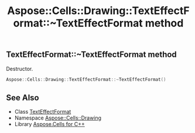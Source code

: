 ﻿---
title: Aspose::Cells::Drawing::TextEffectFormat::~TextEffectFormat method
linktitle: ~TextEffectFormat
second_title: Aspose.Cells for C++ API Reference
description: 'Aspose::Cells::Drawing::TextEffectFormat::~TextEffectFormat method. Destructor in C++.'
type: docs
weight: 200
url: /cpp/aspose.cells.drawing/texteffectformat/~texteffectformat/
---
## TextEffectFormat::~TextEffectFormat method


Destructor.

```cpp
Aspose::Cells::Drawing::TextEffectFormat::~TextEffectFormat()
```

## See Also

* Class [TextEffectFormat](../)
* Namespace [Aspose::Cells::Drawing](../../)
* Library [Aspose.Cells for C++](../../../)
